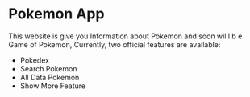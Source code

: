 # Pokemon App

This website is give you Information about Pokemon and soon wil l b e Game of Pokemon,
Currently, two official features are available:

- Pokedex
- Search Pokemon
- All Data Pokemon
- Show More Feature
